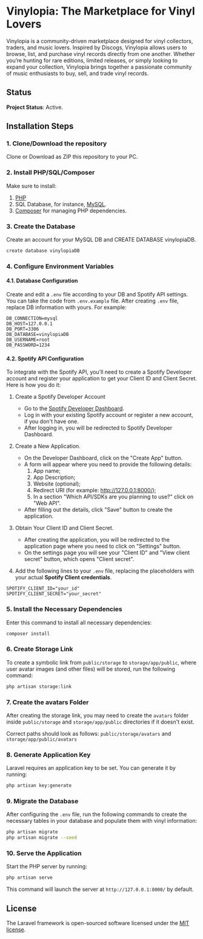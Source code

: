 # Vinylopia: The Marketplace for Vinyl Lovers

Vinylopia is a community-driven marketplace designed for vinyl collectors, traders, and music lovers. Inspired by Discogs, Vinylopia allows users to browse, list, and purchase vinyl records directly from one another. Whether you’re hunting for rare editions, limited releases, or simply looking to expand your collection, Vinylopia brings together a passionate community of music enthusiasts to buy, sell, and trade vinyl records.

## Status
**Project Status**: Active.

## Installation Steps

### 1. Clone/Download the repository

Clone or Download as ZIP this repository to your PC.

### 2. Install PHP/SQL/Composer

Make sure to install:

1. [PHP](https://www.php.net/downloads.php)
2. SQL Database, for instance, [MySQL](https://dev.mysql.com/downloads/installer/).
3. [Composer](https://getcomposer.org/download/) for managing PHP dependencies.

### 3. Create the Database

Create an account for your MySQL DB and CREATE DATABASE vinylopiaDB.
```bash
create database vinylopiaDB
```

### 4. Configure Environment Variables

#### 4.1. Database Configuration

Create and edit a ```.env``` file according to your DB and Spotify API settings.
You can take the code from ```.env.example``` file.
After creating ```.env``` file, replace DB information with yours. For example:
```
DB_CONNECTION=mysql
DB_HOST=127.0.0.1
DB_PORT=3306
DB_DATABASE=vinylopiaDB
DB_USERNAME=root
DB_PASSWORD=1234
```

#### 4.2. Spotify API Configuration

To integrate with the Spotify API, you'll need to create a Spotify Developer account and register your application to get your Client ID and Client Secret. Here is how you do it:
1. Create a Spotify Developer Account
   - Go to the [Spotify Developer Dashboard](https://developer.spotify.com/dashboard/applications).
   - Log in with your existing Spotify account or register a new account, if you don't have one.
   - After logging in, you will be redirected to Spotify Developer Dashboard.

2. Create a New Application.
   - On the Developer Dashboard, click on the "Create App" button.
   - A form will appear where you need to provide the following details:
     1) App name;
     2) App Description;
     3) Website (optional);
     4) Redirect URI (for example: http://127.0.0.1:8000/);
     5) In a section "Which API/SDKs are you planning to use?" click on "Web API".
   - After filling out the details, click "Save" button to create the application.

3. Obtain Your Client ID and Client Secret.
   - After creating the application, you will be redirected to the application page where you need to click on "Settings" button.
   - On the settings page you will see your "Client ID" and "View client secret" button, which opens "Client secret".

4. Add the following lines to your `.env` file, replacing the placeholders with your actual **Spotify Client credentials**. 
```
SPOTIFY_CLIENT_ID="your_id"
SPOTIFY_CLIENT_SECRET="your_secret"
```

### 5. Install the Necessary Dependencies

Enter this command to install all necessary dependencies:
```bash
composer install
```

### 6. Create Storage Link

To create a symbolic link from ```public/storage``` to ```storage/app/public```, where user avatar images (and other files) will be stored, run the following command:
```bash
php artisan storage:link
```

### 7. Create the avatars Folder

After creating the storage link, you may need to create the ```avatars``` folder inside ```public/storage``` and ```storage/app/public``` directories if it doesn't exist.   

Correct paths should look as follows: ```public/storage/avatars``` and ```storage/app/public/avatars```

### 8. Generate Application Key

Laravel requires an application key to be set. You can generate it by running:
```bash
php artisan key:generate
```
### 9. Migrate the Database

After configuring the ```.env``` file, run the following commands to create the necessary tables in your database and populate them with vinyl information:
```bash
php artisan migrate
php artisan migrate --seed
```

### 10. Serve the Application

Start the PHP server by running:
```bash
php artisan serve
```
This command will launch the server at ```http://127.0.0.1:8000/``` by default.

## License

The Laravel framework is open-sourced software licensed under the [MIT license](https://opensource.org/license/MIT).
